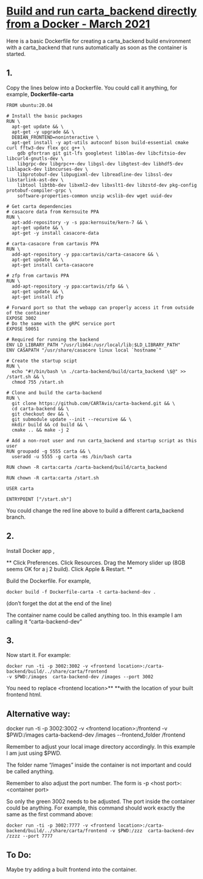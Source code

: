 # <span style="text-decoration:underline;">Build and run carta_backend directly from a Docker - March 2021</span>

Here is a basic Dockerfile for creating a carta_backend build environment with a carta_backend that runs automatically as soon as the container is started.

## 1.

Copy the lines below into a Dockerfile. You could call it anything, for example, **Dockerfile-carta**


```
FROM ubuntu:20.04

# Install the basic packages
RUN \
  apt-get update && \
  apt-get -y upgrade && \
  DEBIAN_FRONTEND=noninteractive \
  apt-get install -y apt-utils autoconf bison build-essential cmake curl fftw3-dev flex gcc g++ \
    gdb gfortran git git-lfs googletest libblas-dev libcfitsio-dev libcurl4-gnutls-dev \
    libgrpc-dev libgrpc++-dev libgsl-dev libgtest-dev libhdf5-dev liblapack-dev libncurses-dev \
    libprotobuf-dev libpugixml-dev libreadline-dev libssl-dev libstarlink-ast-dev \
    libtool libtbb-dev libxml2-dev libxslt1-dev libzstd-dev pkg-config protobuf-compiler-grpc \
    software-properties-common unzip wcslib-dev wget uuid-dev

# Get carta dependencies
# casacore data from Kernsuite PPA
RUN \
  apt-add-repository -y -s ppa:kernsuite/kern-7 && \
  apt-get update && \
  apt-get -y install casacore-data

# carta-casacore from cartavis PPA
RUN \
  add-apt-repository -y ppa:cartavis/carta-casacore && \
  apt-get update && \
  apt-get install carta-casacore

# zfp from cartavis PPA
RUN \
  add-apt-repository -y ppa:cartavis/zfp && \
  apt-get update && \
  apt-get install zfp

# Forward port so that the webapp can properly access it from outside of the container
EXPOSE 3002
# Do the same with the gRPC service port
EXPOSE 50051

# Required for running the backend 
ENV LD_LIBRARY_PATH "/usr/lib64:/usr/local/lib:$LD_LIBRARY_PATH"
ENV CASAPATH "/usr/share/casacore linux local `hostname`"

# Create the startup scipt
RUN \
  echo "#!/bin/bash \n ./carta-backend/build/carta_backend \$@" >> /start.sh && \
  chmod 755 /start.sh

# Clone and build the carta-backend
RUN \
  git clone https://github.com/CARTAvis/carta-backend.git && \
  cd carta-backend && \
  git checkout dev && \
  git submodule update --init --recursive && \
  mkdir build && cd build && \
  cmake .. && make -j 2

# Add a non-root user and run carta_backend and startup script as this user
RUN groupadd -g 5555 carta && \
  useradd -u 5555 -g carta -ms /bin/bash carta

RUN chown -R carta:carta /carta-backend/build/carta_backend

RUN chown -R carta:carta /start.sh

USER carta

ENTRYPOINT ["/start.sh"]
```


You could change the red line above to build a different carta_backend branch.



## 2.

Install Docker app ,

** Click Preferences. Click Resources. Drag the Memory slider up (8GB seems OK for a j 2 build). Click Apple & Restart. **

Build the Dockerfile. For example,


```
docker build -f Dockerfile-carta -t carta-backend-dev .
```


(don’t forget the dot at the end of the line)

The container name could be called anything too. In this example I am calling it “carta-backend-dev”



## 3. 

Now start it. For example:


```
docker run -ti -p 3002:3002 -v <frontend location>:/carta-backend/build/../share/carta/frontend
-v $PWD:/images  carta-backend-dev /images --port 3002
```


You need to replace &lt;frontend location>** **with the location of your built frontend html.



## Alternative way:

docker run -ti -p 3002:3002 -v &lt;frontend location>:/frontend -v $PWD:/images carta-backend-dev /images --frontend_folder /frontend

Remember to adjust your local image directory accordingly. In this example I am just using $PWD. 

The folder name “/images” inside the container is not important and could be called anything.

Remember to also adjust the port number. The form is -p &lt;host port>:&lt;container port>

So only the green 3002 needs to be adjusted. The port inside the container could be anything. For example, this command should work exactly the same as the first command above:


```
docker run -ti -p 3002:7777 -v <frontend location>:/carta-backend/build/../share/carta/frontend -v $PWD:/zzz  carta-backend-dev /zzzz --port 7777
```




## To Do:

Maybe try adding a built frontend into the container.
